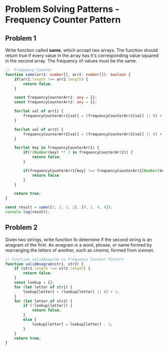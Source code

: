 # Problem Solving Patterns - Frequency Counter Pattern

## Problem 1
Write function called **same**, which accept two arrays. The function should return true if every value in the array has it's corresponding value squared in the second array. The frequency of values must be the same.

```ts
//  Frequency Counter
function same(arr1: number[], arr2: number[]): boolean {
    if(arr1.length !== arr2.length) {
        return false;
    }

    const frequencyCounterArr1: any = {};
    const frequencyCounterArr2: any = {};

    for(let val of arr1) {
        frequencyCounterArr1[val] = (frequencyCounterArr1[val] || 0) + 1; 
    }

    for(let val of arr2) {
        frequencyCounterArr2[val] = (frequencyCounterArr2[val] || 0) + 1;
    }

    for(let key in frequencyCounterArr1) {
        if(!(Number(key) ** 2 in frequencyCounterArr2)) {
            return false;
        }

        if(frequencyCounterArr1[key] !== frequencyCounterArr2[Number(key) ** 2]) {
            return false
        }
    }

    return true;
}

const result = same([1, 2, 3, 2], [9, 1, 4, 4]);
console.log(result);
```

## Problem 2
Given two strings, write function fo determine if the second string is an anagram of the first. An anagram is a word, phrase, or name formed by rearranging the letters of another, such as *cinema*, formed from *iceman*.

```ts
// Function validAnagram us Frequency Counter Pattern
function validAnagram(str1, str2) {
    if (str1.length !== str2.length) {
        return false;
    }
    const lookup = {};
    for (let letter of str1) {
        lookup[letter] = (lookup[letter] || 0) + 1;
    }
    for (let letter of str2) {
        if (!lookup[letter]) {
            return false;
        }
        else {
            lookup[letter] = lookup[letter] - 1;
        }
    }
    return true;
}
```
